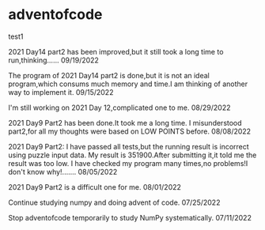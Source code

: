 # adventofcode

test1

2021 Day14 part2 has been improved,but it still took a long time to run,thinking...... 09/19/2022

The program of 2021 Day14 part2 is done,but it is not an ideal program,which consums much memory and time.I am thinking of another way to implement it. 09/15/2022

I'm still working on 2021 Day 12,complicated one to me. 08/29/2022

2021 Day9 Part2 has been done.It took me a long time.
I misunderstood part2,for all my thoughts were based on LOW POINTS before. 08/08/2022

2021 Day9 Part2:
I have passed all tests,but the running result is incorrect using puzzle input data.
My result is 351900.After submitting it,it told me the result was too low.
I have checked my program many times,no problems!I don't know why!....... 08/05/2022

2021 Day9 Part2 is a difficult one for me. 08/01/2022

Continue studying numpy and doing advent of code. 07/25/2022

Stop adventofcode temporarily to study NumPy systematically. 07/11/2022
